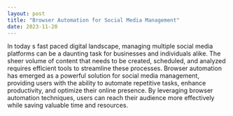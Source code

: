 ```yaml
---
layout: post
title: "Browser Automation for Social Media Management"
date: 2023-11-20
---
```


In today s fast paced digital landscape, managing multiple social media platforms can be a daunting task for businesses and individuals alike. The sheer volume of content that needs to be created, scheduled, and analyzed requires efficient tools to streamline these processes. Browser automation has emerged as a powerful solution for social media management, providing users with the ability to automate repetitive tasks, enhance productivity, and optimize their online presence. By leveraging browser automation techniques, users can reach their audience more effectively while saving valuable time and resources.
